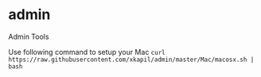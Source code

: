 admin
=====

Admin Tools

Use following command to setup your Mac
`curl https://raw.githubusercontent.com/xkapil/admin/master/Mac/macosx.sh | bash`
